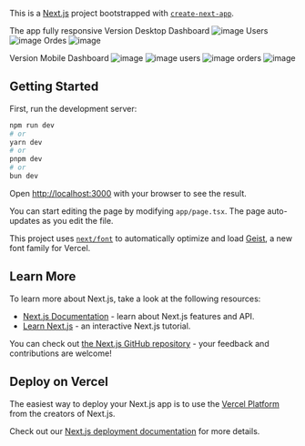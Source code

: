 This is a [Next.js](https://nextjs.org) project bootstrapped with [`create-next-app`](https://nextjs.org/docs/app/api-reference/cli/create-next-app).

The app fully responsive
Version Desktop
Dashboard
![image](https://github.com/user-attachments/assets/0939ac99-5950-4c39-9927-e4e57f318154)
Users
![image](https://github.com/user-attachments/assets/49cdba23-62ca-416b-98eb-bd1acbd88979)
Ordes
![image](https://github.com/user-attachments/assets/5d5ee181-8072-46ee-a4b8-806bd18e5525)

Version Mobile
Dashboard
![image](https://github.com/user-attachments/assets/c34d0e48-e850-4e23-bef0-dfb5d4f07f97)
![image](https://github.com/user-attachments/assets/5a3ffce4-be95-467f-9cda-d07faf6a4b67)
users
![image](https://github.com/user-attachments/assets/95d838b5-7486-430a-b3b5-64537293f1a6)
orders
![image](https://github.com/user-attachments/assets/2d3e640d-b78a-4ce1-995d-ac18b39249a5)


## Getting Started

First, run the development server:

```bash
npm run dev
# or
yarn dev
# or
pnpm dev
# or
bun dev
```

Open [http://localhost:3000](http://localhost:3000) with your browser to see the result.

You can start editing the page by modifying `app/page.tsx`. The page auto-updates as you edit the file.

This project uses [`next/font`](https://nextjs.org/docs/app/building-your-application/optimizing/fonts) to automatically optimize and load [Geist](https://vercel.com/font), a new font family for Vercel.

## Learn More

To learn more about Next.js, take a look at the following resources:

- [Next.js Documentation](https://nextjs.org/docs) - learn about Next.js features and API.
- [Learn Next.js](https://nextjs.org/learn) - an interactive Next.js tutorial.

You can check out [the Next.js GitHub repository](https://github.com/vercel/next.js) - your feedback and contributions are welcome!

## Deploy on Vercel

The easiest way to deploy your Next.js app is to use the [Vercel Platform](https://vercel.com/new?utm_medium=default-template&filter=next.js&utm_source=create-next-app&utm_campaign=create-next-app-readme) from the creators of Next.js.

Check out our [Next.js deployment documentation](https://nextjs.org/docs/app/building-your-application/deploying) for more details.
